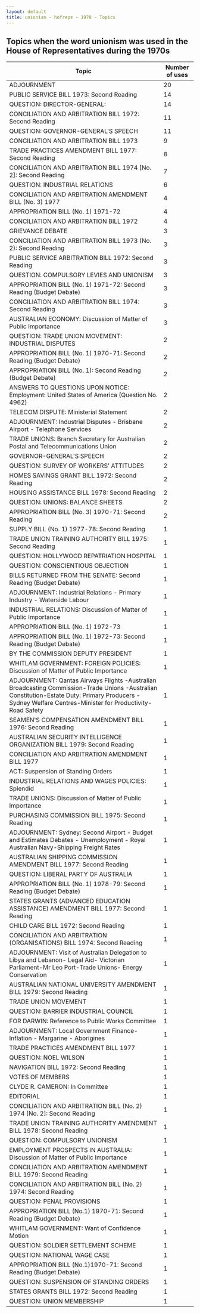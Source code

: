 ```yaml
---
layout: default
title: unionism - hofreps - 1970 - Topics
---
```

## Topics when the word **unionism** was used in the House of Representatives during the 1970s

| Topic | Number of uses |
|--------------|----------------|
|ADJOURNMENT|20|
|PUBLIC SERVICE BILL 1973: Second Reading|14|
|QUESTION: DIRECTOR-GENERAL:|14|
|CONCILIATION AND ARBITRATION BILL 1972: Second Reading|11|
|QUESTION: GOVERNOR-GENERAL'S SPEECH|11|
|CONCILIATION AND ARBITRATION BILL 1973|9|
|TRADE PRACTICES AMENDMENT BILL 1977: Second Reading|8|
|CONCILIATION AND ARBITRATION BILL 1974 [No. 2]: Second Reading|7|
|QUESTION: INDUSTRIAL RELATIONS|6|
|CONCILIATION AND ARBITRATION AMENDMENT BILL (No. 3) 1977|4|
|APPROPRIATION BILL (No. 1) 1971-72|4|
|CONCILIATION AND ARBITRATION BILL 1972|4|
|GRIEVANCE DEBATE|3|
|CONCILIATION AND ARBITRATION BILL 1973 (No. 2): Second Reading|3|
|PUBLIC SERVICE ARBITRATION BILL 1972: Second Reading|3|
|QUESTION: COMPULSORY LEVIES AND UNIONISM|3|
|APPROPRIATION BILL (No. 1) 1971-72: Second Reading (Budget Debate)|3|
|CONCILIATION AND ARBITRATION BILL 1974: Second Reading|3|
|AUSTRALIAN ECONOMY: Discussion of Matter of Public Importance|3|
|QUESTION: TRADE UNION MOVEMENT: INDUSTRIAL DISPUTES|2|
|APPROPRIATION BILL (No. 1) 1970-71: Second Reading (Budget Debate)|2|
|APPROPRIATION BILL (No. 1): Second Reading (Budget Debate)|2|
|ANSWERS TO QUESTIONS UPON NOTICE: Employment: United States of America (Question No. 4962)|2|
|TELECOM DISPUTE: Ministerial Statement|2|
|ADJOURNMENT: Industrial Disputes - Brisbane Airport - Telephone Services|2|
|TRADE UNIONS: Branch Secretary for Australian Postal and Telecommunications Union|2|
|GOVERNOR-GENERAL'S SPEECH|2|
|QUESTION: SURVEY OF WORKERS' ATTITUDES|2|
|HOMES SAVINGS GRANT BILL 1972: Second Reading|2|
|HOUSING ASSISTANCE BILL 1978: Second Reading|2|
|QUESTION: UNIONS: BALANCE SHEETS|2|
|APPROPRIATION BILL (No. 3) 1970-71: Second Reading|2|
|SUPPLY BILL (No. 1) 1977-78: Second Reading|1|
|TRADE UNION TRAINING AUTHORITY BILL 1975: Second Reading|1|
|QUESTION: HOLLYWOOD REPATRIATION HOSPITAL|1|
|QUESTION: CONSCIENTIOUS OBJECTION|1|
|BILLS RETURNED FROM THE SENATE: Second Reading (Budget Debate)|1|
|ADJOURNMENT: Industrial Relations - Primary Industry - Waterside Labour|1|
|INDUSTRIAL RELATIONS: Discussion of Matter of Public Importance|1|
|APPROPRIATION BILL (No. 1) 1972-73|1|
|APPROPRIATION BILL (No. 1) 1972-73: Second Reading (Budget Debate)|1|
|BY THE COMMISSION DEPUTY PRESIDENT|1|
|WHITLAM GOVERNMENT: FOREIGN POLICIES: Discussion of Matter of Public Importance|1|
|ADJOURNMENT: Qantas Airways Flights -Australian Broadcasting Commission-Trade Unions -Australian Constitution-Estate Duty: Primary Producers -Sydney Welfare Centres-Minister for Productivity-Road Safety|1|
|SEAMEN'S COMPENSATION AMENDMENT BILL 1976: Second Reading|1|
|AUSTRALIAN SECURITY INTELLIGENCE ORGANIZATION BILL 1979: Second Reading|1|
|CONCILIATION AND ARBITRATION AMENDMENT BILL 1977|1|
|ACT: Suspension of Standing Orders|1|
|INDUSTRIAL RELATIONS AND WAGES POLICIES: Splendid|1|
|TRADE UNIONS: Discussion of Matter of Public Importance|1|
|PURCHASING COMMISSION BILL 1975: Second Reading|1|
|ADJOURNMENT: Sydney: Second Airport - Budget and Estimates Debates - Unemployment - Royal Australian Navy-Shipping Freight Rates|1|
|AUSTRALIAN SHIPPING COMMISSION AMENDMENT BILL 1977: Second Reading|1|
|QUESTION: LIBERAL PARTY OF AUSTRALIA|1|
|APPROPRIATION BILL (No. 1) 1978-79: Second Reading (Budget Debate)|1|
|STATES GRANTS (ADVANCED EDUCATION ASSISTANCE) AMENDMENT BILL 1977: Second Reading|1|
|CHILD CARE BILL 1972: Second Reading|1|
|CONCILIATION AND ARBITRATION (ORGANISATIONS) BILL 1974: Second Reading|1|
|ADJOURNMENT: Visit of Australian Delegation to Libya and Lebanon- Legal Aid- Victorian Parliament-Mr Leo Port-Trade Unions- Energy Conservation|1|
|AUSTRALIAN NATIONAL UNIVERSITY AMENDMENT BILL 1979: Second Reading|1|
|TRADE UNION MOVEMENT|1|
|QUESTION: BARRIER INDUSTRIAL COUNCIL|1|
|FOR DARWIN: Reference to Public Works Committee|1|
|ADJOURNMENT: Local Government Finance- Inflation - Margarine - Aborigines|1|
|TRADE PRACTICES AMENDMENT BILL 1977|1|
|QUESTION: NOEL WILSON|1|
|NAVIGATION BILL 1972: Second Reading|1|
|VOTES OF MEMBERS|1|
|CLYDE R. CAMERON: In Committee|1|
|EDITORIAL|1|
|CONCILIATION AND ARBITRATION BILL (No. 2) 1974 [No. 2]: Second Reading|1|
|TRADE UNION TRAINING AUTHORITY AMENDMENT BILL 1978: Second Reading|1|
|QUESTION: COMPULSORY UNIONISM|1|
|EMPLOYMENT PROSPECTS IN AUSTRALIA: Discussion of Matter of Public Importance|1|
|CONCILIATION AND ARBITRATION AMENDMENT BILL 1979: Second Reading|1|
|CONCILIATION AND ARBITRATION BILL (No. 2) 1974: Second Reading|1|
|QUESTION: PENAL PROVISIONS|1|
|APPROPRIATION BILL (No.1) 1970-71: Second Reading (Budget Debate)|1|
|WHITLAM GOVERNMENT: Want of Confidence Motion|1|
|QUESTION: SOLDIER SETTLEMENT SCHEME|1|
|QUESTION: NATIONAL WAGE CASE|1|
|APPROPRIATION BILL (No.1)1970-71: Second Reading (Budget Debate)|1|
|QUESTION: SUSPENSION OF STANDING ORDERS|1|
|STATES GRANTS BILL 1972: Second Reading|1|
|QUESTION: UNION MEMBERSHIP|1|

